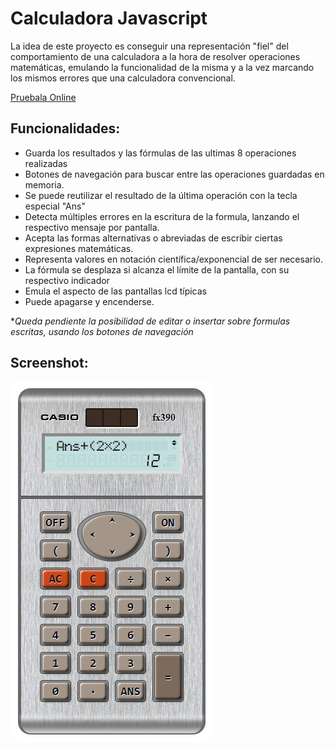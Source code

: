 # Calculadora Javascript

La idea de este proyecto es conseguir una representación "fiel" del comportamiento de una calculadora a la hora de resolver operaciones matemáticas, emulando la funcionalidad de la misma y a la vez marcando los mismos errores que una calculadora convencional.

[Pruebala Online](https://erme07.github.io/calculadora/)

## Funcionalidades:

* Guarda los resultados y las fórmulas de las ultimas 8 operaciones realizadas
* Botones de navegación para buscar entre las operaciones guardadas en memoria.
* Se puede reutilizar el resultado de la última operación con la tecla especial "Ans"
* Detecta múltiples errores en la escritura de la formula, lanzando el respectivo mensaje por pantalla.
* Acepta las formas alternativas o abreviadas de escribir ciertas expresiones matemáticas.
* Representa valores en notación científica/exponencial de ser necesario.
* La fórmula se desplaza si alcanza el límite de la pantalla, con su respectivo indicador
* Emula el aspecto de las pantallas lcd típicas
* Puede apagarse y encenderse.

**Queda pendiente la posibilidad de editar o insertar sobre formulas escritas, usando los botones de navegación*

## Screenshot:
![Calculadora](Preview.jpg)
